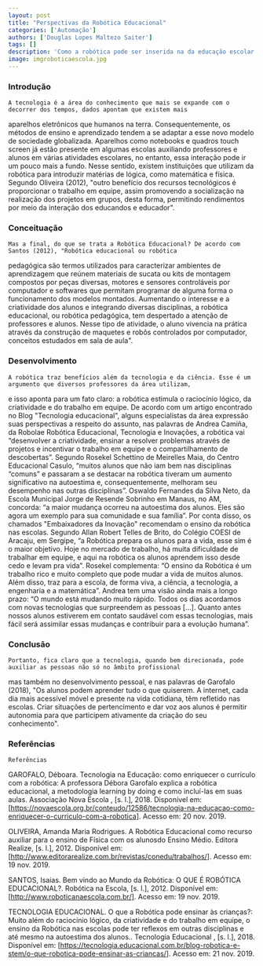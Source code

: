 ```yaml
---
layout: post
title: "Perspectivas da Robótica Educacional"
categories: ['Automação']
authors: ['Douglas Lopes Maltezo Saiter'] 
tags: []
description: 'Como a robótica pode ser inserida na da educação escolar e contribuir com o aprendizado dos alunos'
image: imgroboticaescola.jpg
---
```

### Introdução

	A tecnologia é a área do conhecimento que mais se expande com o decorrer dos tempos, dados apontam que existem mais
aparelhos eletrônicos que humanos na terra. Consequentemente, os métodos de ensino e aprendizado tendem a se adaptar a esse
novo modelo de sociedade globalizada. Aparelhos como notebooks e quadros touch screen já estão presente em algumas escolas
auxiliando professores e alunos em várias atividades escolares, no entanto, essa interação pode ir um pouco mais a fundo. Nesse 
sentido, existem instituições que utilizam da robótica para introduzir matérias de lógica, como matemática e física. Segundo
Oliveira (2012), "outro benefício dos recursos tecnológicos é proporcionar o trabalho em equipe, assim promovendo a socialização
na realização dos projetos em grupos, desta forma, permitindo rendimentos por meio da interação dos educandos e educador".

### Conceituação

	Mas a final, do que se trata a Robótica Educacional? De acordo com Santos (2012), "Robótica educacional ou robótica 
pedagógica são termos utilizados para caracterizar ambientes de aprendizagem que reúnem materiais de sucata ou kits de montagem 
compostos por peças diversas, motores e sensores controláveis por computador e softwares que permitam programar de alguma forma 
o funcionamento dos modelos montados. Aumentando o interesse e a criatividade dos alunos e integrando diversas disciplinas, a 
robótica educacional, ou robótica pedagógica, tem despertado a atenção de professores e alunos. Nesse tipo de atividade, o aluno 
vivencia na prática através da construção de maquetes e robôs controlados por computador, conceitos estudados em sala de aula".

### Desenvolvimento

	A robótica traz benefícios além da tecnologia e da ciência. Esse é um argumento que diversos professores da área utilizam,
e isso aponta para um fato claro: a robótica estimula o raciocínio lógico, da criatividade e do trabalho em equipe. De acordo com
um artigo encontrado no Blog "Tecnologia educacional", alguns especialistas da área expressão suas perspectivas a respeito do assunto, 
nas palavras de Andrea Camiña, da Robolae Robótica Educacional, Tecnologia e Inovações, a robótica vai “desenvolver a criatividade, 
ensinar a resolver problemas através de projetos e incentivar o trabalho em equipe e o compartilhamento de descobertas”.
	Segundo Rosekel Schettino de Meirelles Maia, do Centro Educacional Casulo, “muitos alunos que não iam bem nas disciplinas
“comuns” e passaram a se destacar na robótica tiveram um aumento significativo na autoestima e, consequentemente, melhoram
seu desempenho nas outras disciplinas”. Oswaldo Fernandes da Silva Neto, da Escola Municipal Jorge de Resende Sobrinho em 
Manaus, no AM, concorda: “a maior mudança ocorreu na autoestima dos alunos. Eles são agora um exemplo para sua comunidade e sua
família”.
	Por conta disso, os chamados "Embaixadores da Inovação" recomendam o ensino da robótica nas escolas. Segundo Allan 
Robert Telles de Brito, do Colégio COESI de Aracaju, em Sergipe, “a Robótica prepara os alunos para a vida, esse sim é o maior
objetivo. Hoje no mercado de trabalho, há muita dificuldade de trabalhar em equipe, e aqui na robótica os alunos aprendem isso
desde cedo e levam pra vida”.
	Rosekel complementa: “O ensino da Robótica é um trabalho rico e muito completo que pode mudar a vida de muitos alunos.
Além disso, traz para a escola, de forma viva, a ciência, a tecnologia, a engenharia e a matemática”. Andrea tem uma visão
ainda mais a longo prazo: “O mundo está mudando muito rápido. Todos os dias acordamos com novas tecnologias que surpreendem as
pessoas […]. Quanto antes nossos alunos estiverem em contato saudável com essas tecnologias, mais fácil será assimilar essas mudanças
e contribuir para a evolução humana”.

### Conclusão

	Portanto, fica claro que a tecnologia, quando bem direcionada, pode auxiliar as pessoas não só no âmbito profissional
mas também no desenvolvimento pessoal, e nas palavras de Garofalo (2018), "Os alunos podem aprender tudo o que quiserem. 
A internet, cada dia mais acessível móvel e presente na vida cotidiana, têm refletido nas escolas. Criar situações de pertencimento
e dar voz aos alunos é permitir autonomia para que participem ativamente da criação do seu conhecimento".

### Referências

	Referências

GAROFALO, Déboara. Tecnologia na Educação: como enriquecer o currículo com a robótica: A professora Débora Garofalo explica a 
robótica educacional, a metodologia learning by doing e como incluí-las em suas aulas. Associação Nova Escola , [s. l.], 2018. 
Disponível em: [https://novaescola.org.br/conteudo/12586/tecnologia-na-educacao-como-enriquecer-o-curriculo-com-a-robotica]. 
Acesso em: 20 nov. 2019.

OLIVEIRA, Amanda Maria Rodrigues. A Robótica Educacional como recurso auxiliar para o ensino de Física com os alunosdo Ensino Médio. 
Editora Realize, [s. l.], 2012. Disponível em: [http://www.editorarealize.com.br/revistas/conedu/trabalhos/]. Acesso em: 19 nov. 2019.

SANTOS, Isaias. Bem vindo ao Mundo da Robótica: O QUE É ROBÓTICA EDUCACIONAL?. Robótica na Escola, [s. l.], 2012. Disponível em: 
[http://www.roboticanaescola.com.br/]. Acesso em: 19 nov. 2019.

TECNOLOGIA EDUCACIONAL. O que a Robótica pode ensinar às crianças?: Muito além do raciocínio lógico, da criatividade e do trabalho em equipe, 
o ensino da Robótica nas escolas pode ter reflexos em outras disciplinas e até mesmo na autoestima dos alunos.. Tecnologia Educacional , [s. l.], 2018. 
Disponível em: [https://tecnologia.educacional.com.br/blog-robotica-e-stem/o-que-robotica-pode-ensinar-as-criancas/]. Acesso em: 21 nov. 2019.




